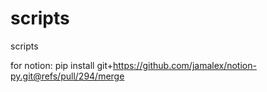 # scripts
 scripts

for notion:
 pip install git+https://github.com/jamalex/notion-py.git@refs/pull/294/merge
